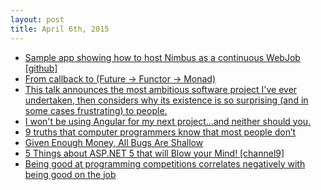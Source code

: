 ```yaml
---
layout: post
title: April 6th, 2015
---
```


- [Sample app showing how to host Nimbus as a continuous WebJob [github]](https://github.com/michael-wolfenden/NimbusWebJob)
- [From callback to (Future -> Functor -> Monad)](http://tech.pro/blog/6742/callback-to-future-functor-applicative-monad)
- [This talk announces the most ambitious software project I've ever undertaken, then considers why its existence is so surprising (and in some cases frustrating) to people.](https://www.destroyallsoftware.com/talks/a-whole-new-world)
- [I won't be using Angular for my next project...and neither should you.](https://javascriptkicks.com/articles/2657)
- [9 truths that computer programmers know that most people don’t](http://macleodsawyer.com/2015/03/06/nine-truths-computer-programmers-know-that-most-people-dont/)
- [Given Enough Money, All Bugs Are Shallow](http://blog.codinghorror.com/given-enough-money-all-bugs-are-shallow/)
- [5 Things about ASP.NET 5 that will Blow your Mind! [channel9]](http://channel9.msdn.com/Shows/Web+Camps+TV/5-Things-about-ASPNET-5-that-will-Blow-your-Mind)
- [Being good at programming competitions correlates negatively with being good on the job](http://www.catonmat.net/blog/programming-competitions-work-performance/)
